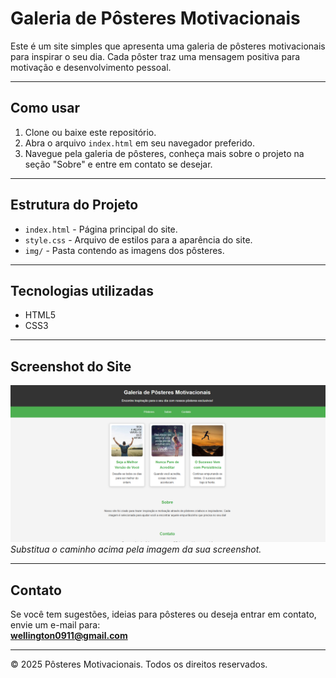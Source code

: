 # Galeria de Pôsteres Motivacionais

Este é um site simples que apresenta uma galeria de pôsteres motivacionais para inspirar o seu dia. Cada pôster traz uma mensagem positiva para motivação e desenvolvimento pessoal.

---

## Como usar

1. Clone ou baixe este repositório.  
2. Abra o arquivo `index.html` em seu navegador preferido.  
3. Navegue pela galeria de pôsteres, conheça mais sobre o projeto na seção "Sobre" e entre em contato se desejar.

---

## Estrutura do Projeto

- `index.html` - Página principal do site.  
- `style.css` - Arquivo de estilos para a aparência do site.  
- `img/` - Pasta contendo as imagens dos pôsteres.

---

## Tecnologias utilizadas

- HTML5  
- CSS3

---

## Screenshot do Site

![Screenshot do site](img/site.png)  
*Substitua o caminho acima pela imagem da sua screenshot.*

---

## Contato

Se você tem sugestões, ideias para pôsteres ou deseja entrar em contato, envie um e-mail para:  
**wellington0911@gmail.com**

---

© 2025 Pôsteres Motivacionais. Todos os direitos reservados.
